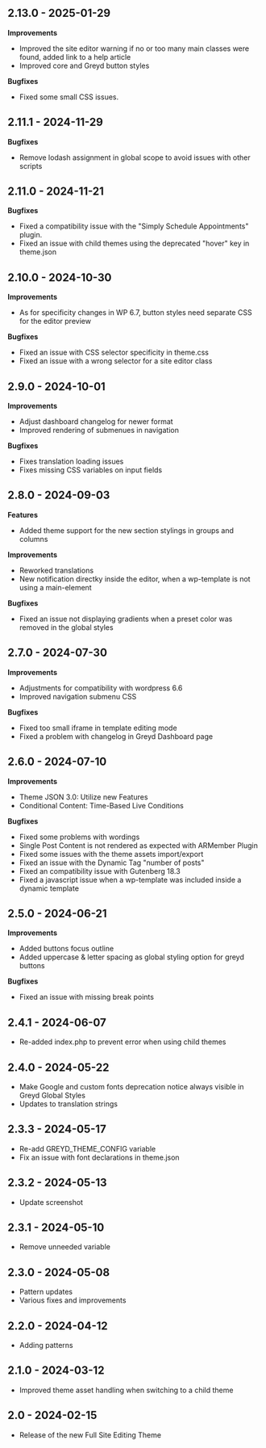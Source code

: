 ## 2.13.0 - 2025-01-29
**Improvements**
* Improved the site editor warning if no or too many main classes were found, added link to a help article
* Improved core and Greyd button styles

**Bugfixes**
* Fixed some small CSS issues.

## 2.11.1 - 2024-11-29
**Bugfixes**

* Remove lodash assignment in global scope to avoid issues with other scripts  

## 2.11.0 - 2024-11-21
**Bugfixes**

* Fixed a compatibility issue with the "Simply Schedule Appointments" plugin.  
* Fixed an issue with child themes using the deprecated "hover" key in theme.json

## 2.10.0 - 2024-10-30
**Improvements**

* As for specificity changes in WP 6.7, button styles need separate CSS for the editor preview

**Bugfixes**

* Fixed an issue with CSS selector specificity in theme.css
* Fixed an issue with a wrong selector for a site editor class

## 2.9.0 - 2024-10-01
**Improvements**

* Adjust dashboard changelog for newer format
* Improved rendering of submenues in navigation

**Bugfixes**

* Fixes translation loading issues
* Fixes missing CSS variables on input fields

## 2.8.0 - 2024-09-03
**Features**

* Added theme support for the new section stylings in groups and columns

**Improvements**

* Reworked translations
* New notification directky inside the editor, when a wp-template is not using a main-element

**Bugfixes**

* Fixed an issue not displaying gradients when a preset color was removed in the global styles

## 2.7.0 - 2024-07-30

**Improvements**

* Adjustments for compatibility with wordpress 6.6
* Improved navigation submenu CSS

**Bugfixes**

* Fixed too small iframe in template editing mode
* Fixed a problem with changelog in Greyd Dashboard page

## 2.6.0 - 2024-07-10
**Improvements**

* Theme JSON 3.0: Utilize new Features
* Conditional Content: Time-Based Live Conditions

**Bugfixes**

* Fixed some problems with wordings
* Single Post Content is not rendered as expected with ARMember Plugin
* Fixed some issues with the theme assets import/export
* Fixed an issue with the Dynamic Tag "number of posts"
* Fixed an compatibility issue with Gutenberg 18.3
* Fixed a javascript issue when a wp-template was included inside a dynamic template
 
## 2.5.0 - 2024-06-21
**Improvements**

* Added buttons focus outline
* Added uppercase & letter spacing as global styling option for greyd buttons

**Bugfixes**

* Fixed an issue with missing break points

## 2.4.1 - 2024-06-07
* Re-added index.php to prevent error when using child themes

## 2.4.0 - 2024-05-22
* Make Google and custom fonts deprecation notice always visible in Greyd Global Styles
* Updates to translation strings

## 2.3.3 - 2024-05-17
* Re-add GREYD_THEME_CONFIG variable
* Fix an issue with font declarations in theme.json

## 2.3.2 - 2024-05-13
* Update screenshot

## 2.3.1 - 2024-05-10
* Remove unneeded variable

## 2.3.0 - 2024-05-08
* Pattern updates
* Various fixes and improvements

## 2.2.0 - 2024-04-12
* Adding patterns

## 2.1.0 - 2024-03-12
* Improved theme asset handling when switching to a child theme

## 2.0 - 2024-02-15
* Release of the new Full Site Editing Theme
